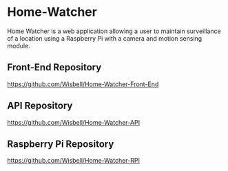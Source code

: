# Home-Watcher

Home Watcher is a web application allowing a user to maintain surveillance of a location using a Raspberry Pi with a camera and motion sensing module.

## Front-End Repository
https://github.com/Wisbell/Home-Watcher-Front-End

## API Repository
https://github.com/Wisbell/Home-Watcher-API

## Raspberry Pi Repository
https://github.com/Wisbell/Home-Watcher-RPI
